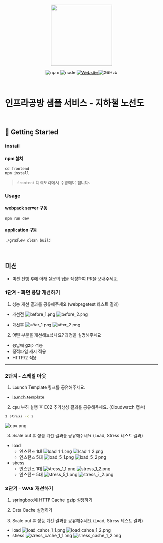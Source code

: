 <p align="center">
    <img width="200px;" src="https://raw.githubusercontent.com/woowacourse/atdd-subway-admin-frontend/master/images/main_logo.png"/>
</p>
<p align="center">
  <img alt="npm" src="https://img.shields.io/badge/npm-%3E%3D%205.5.0-blue">
  <img alt="node" src="https://img.shields.io/badge/node-%3E%3D%209.3.0-blue">
  <a href="https://edu.nextstep.camp/c/R89PYi5H" alt="nextstep atdd">
    <img alt="Website" src="https://img.shields.io/website?url=https%3A%2F%2Fedu.nextstep.camp%2Fc%2FR89PYi5H">
  </a>
  <img alt="GitHub" src="https://img.shields.io/github/license/next-step/atdd-subway-service">
</p>

<br>

# 인프라공방 샘플 서비스 - 지하철 노선도

<br>

## 🚀 Getting Started

### Install
#### npm 설치
```
cd frontend
npm install
```
> `frontend` 디렉토리에서 수행해야 합니다.

### Usage
#### webpack server 구동
```
npm run dev
```
#### application 구동
```
./gradlew clean build
```
<br>

## 미션

* 미션 진행 후에 아래 질문의 답을 작성하여 PR을 보내주세요.


### 1단계 - 화면 응답 개선하기
1. 성능 개선 결과를 공유해주세요 (webpagetest 테스트 결과)
- 개선전
![before_1.png](capture%2Fbefore_1.png)
![before_2.png](capture%2Fbefore_2.png)

- 개선후
![after_1.png](capture%2Fafter_1.png)
![after_2.png](capture%2Fafter_2.png)

2. 어떤 부분을 개선해보셨나요? 과정을 설명해주세요
- 응답에 gzip 적용
- 정적파일 캐시 적용
- HTTP/2 적용
---

### 2단계 - 스케일 아웃

1. Launch Template 링크를 공유해주세요.
- [launch template](https://ap-northeast-2.console.aws.amazon.com/ec2/home?region=ap-northeast-2#LaunchTemplateDetails:launchTemplateId=lt-054e16f3899dcf877)

2. cpu 부하 실행 후 EC2 추가생성 결과를 공유해주세요. (Cloudwatch 캡쳐)

```sh
$ stress -c 2
```
![cpu.png](capture%2Fcpu.png)

3. Scale out 후 성능 개선 결과를 공유해주세요 (Load, Stress 테스트 결과)

- load
  - 인스턴스 1대
    ![load_1_1.png](capture%2Fload_1_1.png)
    ![load_1_2.png](capture%2Fload_1_2.png)
  - 인스턴스 5대
    ![load_5_1.png](capture%2Fload_5_1.png)
    ![load_5_2.png](capture%2Fload_5_2.png)
- stress
  - 인스턴스 1대
    ![stress_1_1.png](capture%2Fstress_1_1.png)
    ![stress_1_2.png](capture%2Fstress_1_2.png)
  - 인스턴스 5대
    ![stress_5_1.png](capture%2Fstress_5_1.png)
    ![stress_5_2.png](capture%2Fstress_5_2.png)

### 3단계 - WAS 개선하기

1. springboot에 HTTP Cache, gzip 설정하기

2. Data Cache 설정하기

3. Scale out 후 성능 개선 결과를 공유해주세요 (Load, Stress 테스트 결과)
- load
  ![load_cahce_1_1.png](capture%2Fload_cahce_1_1.png)
  ![load_cahce_1_2.png](capture%2Fload_cahce_1_2.png)
- stress
  ![stress_cache_1_1.png](capture%2Fstress_cache_1_1.png)
  ![stress_cache_1_2.png](capture%2Fstress_cache_1_2.png)